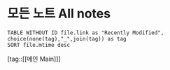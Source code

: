 # 모든 노트 All notes
```dataview
TABLE WITHOUT ID file.link as "Recently Modified", choice(none(tag),"_",join(tag)) as tag
SORT file.mtime desc
```
[tag::[[메인 Main]]]